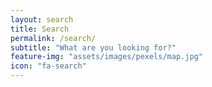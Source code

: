 ```yaml
---
layout: search
title: Search
permalink: /search/
subtitle: "What are you looking for?"
feature-img: "assets/images/pexels/map.jpg"
icon: "fa-search"
---
```

